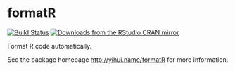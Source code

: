 # formatR

[![Build Status](https://travis-ci.org/yihui/formatR.svg)](https://travis-ci.org/yihui/formatR)
[![Downloads from the RStudio CRAN mirror](https://cranlogs.r-pkg.org/badges/formatR)](https://cran.r-project.org/package=formatR)

Format R code automatically.

See the package homepage <http://yihui.name/formatR> for more information.
